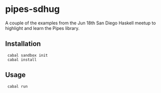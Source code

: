 # pipes-sdhug

A couple of the examples from the Jun 18th San Diego Haskell meetup to
highlight and learn the Pipes library. 

## Installation

```
 cabal sandbox init
 cabal install
```

## Usage

```
 cabal run
```


